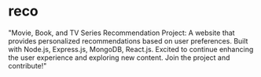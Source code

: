 # reco
"Movie, Book, and TV Series Recommendation Project: A website that provides personalized recommendations based on user preferences. Built with Node.js, Express.js, MongoDB, React.js. Excited to continue enhancing the user experience and exploring new content. Join the project and contribute!"
